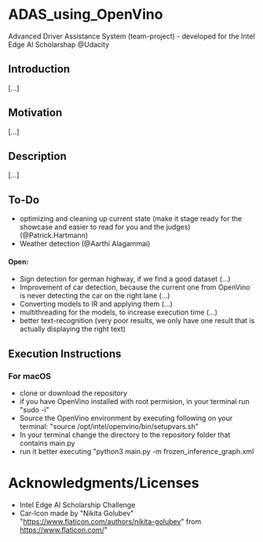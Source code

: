 # ADAS_using_OpenVino
Advanced Driver Assistance System (team-project) - developed for the Intel Edge AI Scholarshap @Udacity

## Introduction
[...]

## Motivation
[...]

## Description
[...]


## To-Do
- optimizing and cleaning up current state (make it stage ready for the showcase and easier to read for you and the judges) (@Patrick.Hartmann)
- Weather detection (@Aarthi Alagammai)

#### Open:
- Sign detection for german highway, if we find a good dataset (…)
- Improvement of car detection, because the current one from OpenVino is never detecting the car on the right lane (…)
- Converting models to IR and applying them (…)
- multithreading for the models, to increase execution time (…)
- better text-recognition (very poor results, we only have one result that is actually displaying the right text)

## Execution Instructions
### For macOS
- clone or download the repository
- if you have OpenVino installed with root permision, in your terminal run "sudo -i"
- Source the OpenVino environment by executing following on your terminal: "source /opt/intel/openvino/bin/setupvars.sh"
- In your terminal change the directory to the repository folder that contains main.py
- run it better executing "python3 main.py -m frozen_inference_graph.xml


# Acknowledgments/Licenses
- Intel Edge AI Scholarship Challenge
- Car-Icon made by "Nikita Golubev" "https://www.flaticon.com/authors/nikita-golubev" from https://www.flaticon.com/"
